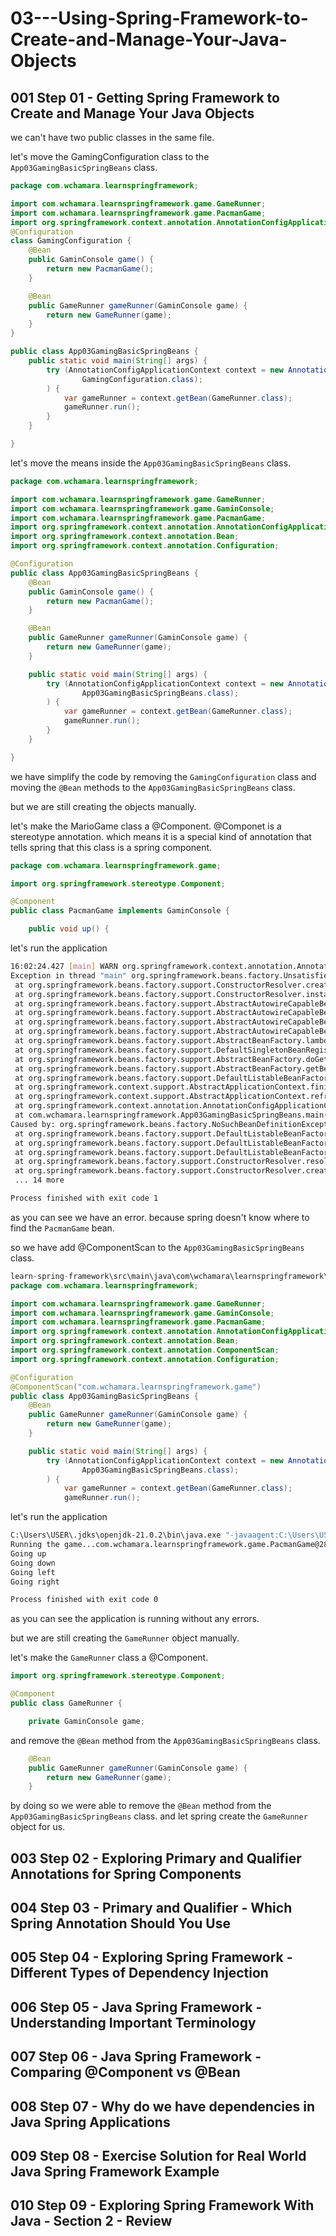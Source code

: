 # 03---Using-Spring-Framework-to-Create-and-Manage-Your-Java-Objects

## 001 Step 01 - Getting Spring Framework to Create and Manage Your Java Objects

we can't have two public classes in the same file.

let's move the GamingConfiguration class to the `App03GamingBasicSpringBeans` class.

```java
package com.wchamara.learnspringframework;

import com.wchamara.learnspringframework.game.GameRunner;
import com.wchamara.learnspringframework.game.PacmanGame;
import org.springframework.context.annotation.AnnotationConfigApplicationContext;
@Configuration
class GamingConfiguration {
    @Bean
    public GaminConsole game() {
        return new PacmanGame();
    }

    @Bean
    public GameRunner gameRunner(GaminConsole game) {
        return new GameRunner(game);
    }
}

public class App03GamingBasicSpringBeans {
    public static void main(String[] args) {
        try (AnnotationConfigApplicationContext context = new AnnotationConfigApplicationContext(
                GamingConfiguration.class);
        ) {
            var gameRunner = context.getBean(GameRunner.class);
            gameRunner.run();
        }
    }

}
```

let's move the means inside the `App03GamingBasicSpringBeans` class.

```java
package com.wchamara.learnspringframework;

import com.wchamara.learnspringframework.game.GameRunner;
import com.wchamara.learnspringframework.game.GaminConsole;
import com.wchamara.learnspringframework.game.PacmanGame;
import org.springframework.context.annotation.AnnotationConfigApplicationContext;
import org.springframework.context.annotation.Bean;
import org.springframework.context.annotation.Configuration;

@Configuration
public class App03GamingBasicSpringBeans {
    @Bean
    public GaminConsole game() {
        return new PacmanGame();
    }

    @Bean
    public GameRunner gameRunner(GaminConsole game) {
        return new GameRunner(game);
    }

    public static void main(String[] args) {
        try (AnnotationConfigApplicationContext context = new AnnotationConfigApplicationContext(
                App03GamingBasicSpringBeans.class);
        ) {
            var gameRunner = context.getBean(GameRunner.class);
            gameRunner.run();
        }
    }

}
```

we have simplify the code by removing the `GamingConfiguration` class and moving the `@Bean` methods to the `App03GamingBasicSpringBeans` class.

but we are still creating the objects manually.

let's make the MarioGame class a @Component.
@Componet is a stereotype annotation.
which means it is a special kind of annotation that tells spring that this class is a spring
component.

```java
package com.wchamara.learnspringframework.game;

import org.springframework.stereotype.Component;

@Component
public class PacmanGame implements GaminConsole {

    public void up() {
```

let's run the application

```bash
16:02:24.427 [main] WARN org.springframework.context.annotation.AnnotationConfigApplicationContext -- Exception encountered during context initialization - cancelling refresh attempt: org.springframework.beans.factory.UnsatisfiedDependencyException: Error creating bean with name 'gameRunner' defined in com.wchamara.learnspringframework.App03GamingBasicSpringBeans: Unsatisfied dependency expressed through method 'gameRunner' parameter 0: No qualifying bean of type 'com.wchamara.learnspringframework.game.GaminConsole' available: expected at least 1 bean which qualifies as autowire candidate. Dependency annotations: {}
Exception in thread "main" org.springframework.beans.factory.UnsatisfiedDependencyException: Error creating bean with name 'gameRunner' defined in com.wchamara.learnspringframework.App03GamingBasicSpringBeans: Unsatisfied dependency expressed through method 'gameRunner' parameter 0: No qualifying bean of type 'com.wchamara.learnspringframework.game.GaminConsole' available: expected at least 1 bean which qualifies as autowire candidate. Dependency annotations: {}
 at org.springframework.beans.factory.support.ConstructorResolver.createArgumentArray(ConstructorResolver.java:798)
 at org.springframework.beans.factory.support.ConstructorResolver.instantiateUsingFactoryMethod(ConstructorResolver.java:542)
 at org.springframework.beans.factory.support.AbstractAutowireCapableBeanFactory.instantiateUsingFactoryMethod(AbstractAutowireCapableBeanFactory.java:1334)
 at org.springframework.beans.factory.support.AbstractAutowireCapableBeanFactory.createBeanInstance(AbstractAutowireCapableBeanFactory.java:1164)
 at org.springframework.beans.factory.support.AbstractAutowireCapableBeanFactory.doCreateBean(AbstractAutowireCapableBeanFactory.java:561)
 at org.springframework.beans.factory.support.AbstractAutowireCapableBeanFactory.createBean(AbstractAutowireCapableBeanFactory.java:521)
 at org.springframework.beans.factory.support.AbstractBeanFactory.lambda$doGetBean$0(AbstractBeanFactory.java:325)
 at org.springframework.beans.factory.support.DefaultSingletonBeanRegistry.getSingleton(DefaultSingletonBeanRegistry.java:234)
 at org.springframework.beans.factory.support.AbstractBeanFactory.doGetBean(AbstractBeanFactory.java:323)
 at org.springframework.beans.factory.support.AbstractBeanFactory.getBean(AbstractBeanFactory.java:199)
 at org.springframework.beans.factory.support.DefaultListableBeanFactory.preInstantiateSingletons(DefaultListableBeanFactory.java:975)
 at org.springframework.context.support.AbstractApplicationContext.finishBeanFactoryInitialization(AbstractApplicationContext.java:959)
 at org.springframework.context.support.AbstractApplicationContext.refresh(AbstractApplicationContext.java:624)
 at org.springframework.context.annotation.AnnotationConfigApplicationContext.<init>(AnnotationConfigApplicationContext.java:93)
 at com.wchamara.learnspringframework.App03GamingBasicSpringBeans.main(App03GamingBasicSpringBeans.java:19)
Caused by: org.springframework.beans.factory.NoSuchBeanDefinitionException: No qualifying bean of type 'com.wchamara.learnspringframework.game.GaminConsole' available: expected at least 1 bean which qualifies as autowire candidate. Dependency annotations: {}
 at org.springframework.beans.factory.support.DefaultListableBeanFactory.raiseNoMatchingBeanFound(DefaultListableBeanFactory.java:1880)
 at org.springframework.beans.factory.support.DefaultListableBeanFactory.doResolveDependency(DefaultListableBeanFactory.java:1406)
 at org.springframework.beans.factory.support.DefaultListableBeanFactory.resolveDependency(DefaultListableBeanFactory.java:1353)
 at org.springframework.beans.factory.support.ConstructorResolver.resolveAutowiredArgument(ConstructorResolver.java:907)
 at org.springframework.beans.factory.support.ConstructorResolver.createArgumentArray(ConstructorResolver.java:785)
 ... 14 more

Process finished with exit code 1
```

as you can see we have an error.
because spring doesn't know where to find the `PacmanGame` bean.

so we have add @ComponentScan to the `App03GamingBasicSpringBeans` class.

```java
learn-spring-framework\src\main\java\com\wchamara\learnspringframework\App03GamingBasicSpringBeans.java
package com.wchamara.learnspringframework;

import com.wchamara.learnspringframework.game.GameRunner;
import com.wchamara.learnspringframework.game.GaminConsole;
import com.wchamara.learnspringframework.game.PacmanGame;
import org.springframework.context.annotation.AnnotationConfigApplicationContext;
import org.springframework.context.annotation.Bean;
import org.springframework.context.annotation.ComponentScan;
import org.springframework.context.annotation.Configuration;

@Configuration
@ComponentScan("com.wchamara.learnspringframework.game")
public class App03GamingBasicSpringBeans {
    @Bean
    public GameRunner gameRunner(GaminConsole game) {
        return new GameRunner(game);
    }

    public static void main(String[] args) {
        try (AnnotationConfigApplicationContext context = new AnnotationConfigApplicationContext(
                App03GamingBasicSpringBeans.class);
        ) {
            var gameRunner = context.getBean(GameRunner.class);
            gameRunner.run();
```

let's run the application

```bash
C:\Users\USER\.jdks\openjdk-21.0.2\bin\java.exe "-javaagent:C:\Users\USER\AppData\Local\Programs\IntelliJ IDEA Ultimate\lib\idea_rt.jar=61837:C:\Users\USER\AppData\Local\Programs\IntelliJ IDEA Ultimate\bin" -Dfile.encoding=UTF-8 -Dsun.stdout.encoding=UTF-8 -Dsun.stderr.encoding=UTF-8 -classpath C:\Users\USER\Documents\GitHub\Master-Spring-Boot3&Spring-Framework-6-with-Java\learn-spring-framework\target\classes;C:\Users\USER\.m2\repository\org\springframework\boot\spring-boot-starter\3.2.2\spring-boot-starter-3.2.2.jar;C:\Users\USER\.m2\repository\org\springframework\boot\spring-boot\3.2.2\spring-boot-3.2.2.jar;C:\Users\USER\.m2\repository\org\springframework\spring-context\6.1.3\spring-context-6.1.3.jar;C:\Users\USER\.m2\repository\org\springframework\spring-aop\6.1.3\spring-aop-6.1.3.jar;C:\Users\USER\.m2\repository\org\springframework\spring-beans\6.1.3\spring-beans-6.1.3.jar;C:\Users\USER\.m2\repository\org\springframework\spring-expression\6.1.3\spring-expression-6.1.3.jar;C:\Users\USER\.m2\repository\io\micrometer\micrometer-observation\1.12.2\micrometer-observation-1.12.2.jar;C:\Users\USER\.m2\repository\io\micrometer\micrometer-commons\1.12.2\micrometer-commons-1.12.2.jar;C:\Users\USER\.m2\repository\org\springframework\boot\spring-boot-autoconfigure\3.2.2\spring-boot-autoconfigure-3.2.2.jar;C:\Users\USER\.m2\repository\org\springframework\boot\spring-boot-starter-logging\3.2.2\spring-boot-starter-logging-3.2.2.jar;C:\Users\USER\.m2\repository\ch\qos\logback\logback-classic\1.4.14\logback-classic-1.4.14.jar;C:\Users\USER\.m2\repository\ch\qos\logback\logback-core\1.4.14\logback-core-1.4.14.jar;C:\Users\USER\.m2\repository\org\apache\logging\log4j\log4j-to-slf4j\2.21.1\log4j-to-slf4j-2.21.1.jar;C:\Users\USER\.m2\repository\org\apache\logging\log4j\log4j-api\2.21.1\log4j-api-2.21.1.jar;C:\Users\USER\.m2\repository\org\slf4j\jul-to-slf4j\2.0.11\jul-to-slf4j-2.0.11.jar;C:\Users\USER\.m2\repository\jakarta\annotation\jakarta.annotation-api\2.1.1\jakarta.annotation-api-2.1.1.jar;C:\Users\USER\.m2\repository\org\springframework\spring-core\6.1.3\spring-core-6.1.3.jar;C:\Users\USER\.m2\repository\org\springframework\spring-jcl\6.1.3\spring-jcl-6.1.3.jar;C:\Users\USER\.m2\repository\org\yaml\snakeyaml\2.2\snakeyaml-2.2.jar;C:\Users\USER\.m2\repository\org\slf4j\slf4j-api\2.0.11\slf4j-api-2.0.11.jar com.wchamara.learnspringframework.App03GamingBasicSpringBeans
Running the game...com.wchamara.learnspringframework.game.PacmanGame@2805d709
Going up
Going down
Going left
Going right

Process finished with exit code 0

```

as you can see the application is running without any errors.

but we are still creating the `GameRunner` object manually.

let's make the `GameRunner` class a @Component.

```java
import org.springframework.stereotype.Component;

@Component
public class GameRunner {

    private GaminConsole game;
```

and remove the `@Bean` method from the `App03GamingBasicSpringBeans` class.

```java
    @Bean
    public GameRunner gameRunner(GaminConsole game) {
        return new GameRunner(game);
    }
```

by doing so we were able to remove the `@Bean` method from the `App03GamingBasicSpringBeans` class.
and let spring create the `GameRunner` object for us.

## 003 Step 02 - Exploring Primary and Qualifier Annotations for Spring Components

## 004 Step 03 - Primary and Qualifier - Which Spring Annotation Should You Use

## 005 Step 04 - Exploring Spring Framework - Different Types of Dependency Injection

## 006 Step 05 - Java Spring Framework - Understanding Important Terminology

## 007 Step 06 - Java Spring Framework - Comparing @Component vs @Bean

## 008 Step 07 - Why do we have dependencies in Java Spring Applications

## 009 Step 08 - Exercise Solution for Real World Java Spring Framework Example

## 010 Step 09 - Exploring Spring Framework With Java - Section 2 - Review
